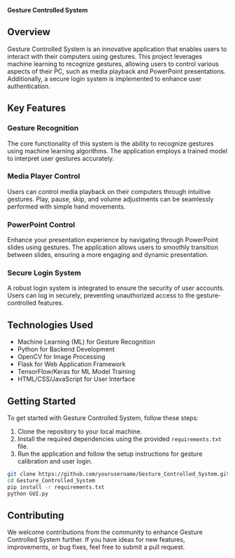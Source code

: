 **Gesture Controlled System**

## Overview

Gesture Controlled System is an innovative application that enables users to interact with their computers using gestures. This project leverages machine learning to recognize gestures, allowing users to control various aspects of their PC, such as media playback and PowerPoint presentations. Additionally, a secure login system is implemented to enhance user authentication.

## Key Features

### Gesture Recognition
The core functionality of this system is the ability to recognize gestures using machine learning algorithms. The application employs a trained model to interpret user gestures accurately.

### Media Player Control
Users can control media playback on their computers through intuitive gestures. Play, pause, skip, and volume adjustments can be seamlessly performed with simple hand movements.

### PowerPoint Control
Enhance your presentation experience by navigating through PowerPoint slides using gestures. The application allows users to smoothly transition between slides, ensuring a more engaging and dynamic presentation.

### Secure Login System
A robust login system is integrated to ensure the security of user accounts. Users can log in securely, preventing unauthorized access to the gesture-controlled features.

## Technologies Used

- Machine Learning (ML) for Gesture Recognition
- Python for Backend Development
- OpenCV for Image Processing
- Flask for Web Application Framework
- TensorFlow/Keras for ML Model Training
- HTML/CSS/JavaScript for User Interface

## Getting Started

To get started with Gesture Controlled System, follow these steps:

1. Clone the repository to your local machine.
2. Install the required dependencies using the provided `requirements.txt` file.
3. Run the application and follow the setup instructions for gesture calibration and user login.

```bash
git clone https://github.com/yourusername/Gesture_Controlled_System.git
cd Gesture_Controlled_System
pip install -r requirements.txt
python GUI.py
```

## Contributing

We welcome contributions from the community to enhance Gesture Controlled System further. If you have ideas for new features, improvements, or bug fixes, feel free to submit a pull request.
